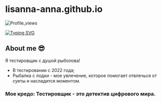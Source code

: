 # lisanna-anna.github.io

![Profile_views](https://komarev.com/ghpvc/?username=danny-pilot&color=green&style=for-the-badge)

[![Typing SVG](https://readme-typing-svg.demolab.com?font=Fira+Code&pause=1000&color=EE8838&width=435&lines=I'm+QA+Engeneer+(manual))](https://git.io/typing-svg)
## About me :sunglasses:
Я тестировщик с душой рыболова!
- В тестировании с 2022 года;
- Рыбалка с лодки - мое увлечение,
  которое помогает отвлечься от суеты и насладится моментом.

### Мое кредо: Тестировщик - это детектив цифрового мира.
